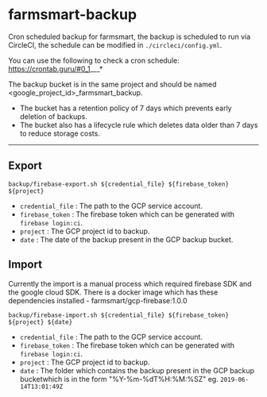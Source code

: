 # farmsmart-backup

Cron scheduled backup for farmsmart, the backup is scheduled to run via CircleCI, the schedule can be modified in `./circleci/config.yml`.

You can use the following to check a cron schedule: https://crontab.guru/#0_1_*_*_*

The backup bucket is in the same project and should be named <google_project_id>_farmsmart_backup.

- The bucket has a retention policy of 7 days which prevents early deletion of backups.
- The bucket also has a lifecycle rule which deletes data older than 7 days to reduce storage costs.

---

## Export

`backup/firebase-export.sh ${credential_file} ${firebase_token} ${project}`

- `credential_file` : The path to the GCP service account.
- `firebase_token` : The firebase token which can be generated with `firebase login:ci`.
- `project` : The GCP project id to backup.
- `date` : The date of the backup present in the GCP backup bucket.

## Import

Currently the import is a manual process which required firebase SDK and the google cloud SDK. There is a docker image which has these dependencies installed - farmsmart/gcp-firebase:1.0.0

`backup/firebase-import.sh ${credential_file} ${firebase_token} ${project} ${date}`

- `credential_file` : The path to the GCP service account.
- `firebase_token` : The firebase token which can be generated with `firebase login:ci`.
- `project` : The GCP project id to backup.
- `date` : The folder which contains the backup present in the GCP backup bucketwhich is in the form "%Y-%m-%dT%H:%M:%SZ" eg. `2019-06-14T13:01:49Z`
